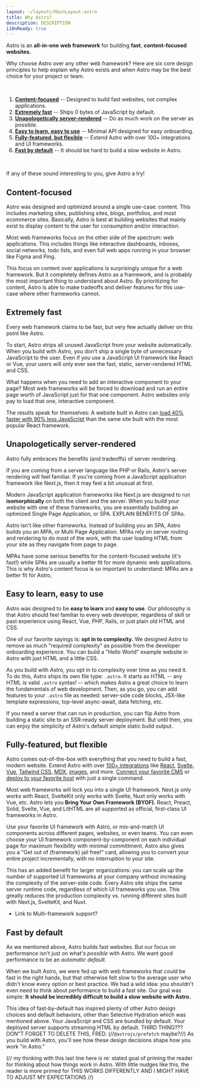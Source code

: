 ```yaml
---
layout: ~/layouts/MainLayout.astro
title: Why Astro?
description: DESCRIPTION
i18nReady: true
---
```


Astro is an **all-in-one** **web framework** for building  **fast**, **content-focused websites.**

Why choose Astro over any other web framework? Here are six core design principles to help explain why Astro exists and when Astro may be the best choice for your project or team. 

<br />

1. [**Content-focused**](#) -- Designed to build fast websites, not complex applications.
2. [**Extremely fast**](#) -- Ships 0 bytes of JavaScript by default.
3. [**Unapologetically server-rendered**](#) -- Do as much work on the server as possible.
4. [**Easy to learn, easy to use**](#) -- Minimal API designed for easy onboarding.
5. [**Fully-featured, but flexible**](#) -- Extend Astro with over 100+ integrations and UI frameworks.
6. [**Fast by default**](#) -- It should be hard to build a slow website in Astro.

<br />

If any of these sound interesting to you, give Astro a try!

## Content-focused

Astro was designed and optimized around a single use-case: content. This includes marketing sites, publishing sites, blogs, portfolios, and most ecommerce sites. Basically, Astro is best at building websites that mainly exist to display content to the user for consumption and/or interaction.

Most web frameworks focus on the other side of the spectrum: web applications. This includes things like interactive dashboards, inboxes, social networks, todo lists, and even full web apps running in your browser like Figma and Ping. 

This focus on content over applications is surprisingly unique for a web framework. But it completely defines Astro as a framework, and is probably the most important thing to understand about Astro. By prioritizing for content, Astro is able to make tradeoffs and deliver features for this use-case where other frameworks cannot. 


<!-- Astro features like Selective Hydration and Zero Lock-in don't make sense in rich web applications. But, they make a ton of sense in most sites that, when you really look closely, only require sprinkles of interactivity. Astro focuses on the latter to deliver a better user experience with a great developer experience as well. -->

<!-- But, by thinking of every website as an entire application to be run, these frameworks can't separate out the concern (solved problem?) of simply displaying your content, something that HTML and CSS have been doing effectively and efficiently for decades. -->

<!--The theory is that if you think of every website as an application, then your framework is the right pick for every website. Unfortunately, in practice, this is incorrect. -->

<!-- :::note
There's nothing wrong with those other frameworks! If you are building a rich web application or dealing with a lot of dynamic or interactive data, then a more traditional web framework like Next.js, Nuxt, or SvelteKit would probably be a great pick. However, after learning about Astro, many people realize they are in the other camp --- the "content" camp --- and Astro was designed for that!
::: -->


## Extremely fast

Every web framework claims to be fast, but very few actually deliver on this point like Astro. 

To start, Astro strips all unused JavaScript from your website automatically. When you build with Astro, you don't ship a single byte of unnecessary JavaScript to the user. Even if you use a JavaScript UI framework like React or Vue, your users will only ever see the fast, static, server-rendered HTML and CSS.

What happens when you need to add an interactive component to your page? Most web frameworks will be forced to download and run an entire page worth of JavaScript just for that one component. Astro websites only pay to load that one, interactive component. 

The results speak for themselves: A website built in Astro can [load 40% faster with 90% less JavaScript](https://twitter.com/t3dotgg/status/1437195415439360003) than the same site built with the most popular React framework.

<!-- This process is called Selective Hydration, and very few web frameworks besides Astro support it today. -->



## Unapologetically server-rendered

Astro fully embraces the benefits (and tradeoffs) of server rendering.

If you are coming from a server language like PHP or Rails, Astro's server rendering will feel familiar. If you're coming from a JavaScript application framework like Next.js, then it may feel a bit unusual at first. 

Modern JavaScript application frameworks like Next.js are designed to run **isomorphically** on both the client and the server. When you build your website with one of these frameworks, you are essentially building an optimized Single Page Application, or SPA. EXPLAIN BENEFITS OF SPAs.

Astro isn't like other frameworks. Instead of building you an SPA, Astro builds you an MPA, or Multi Page Application. MPAs rely on server routing and rendering to do most of the work, with the user loading HTML from your site as they navigate from page to page.

MPAs have some serious benefits for the content-focused website (it's fast!) while SPAs are usually a better fit for more dynamic web applications. This is why Astro's content focus is so important to understand: MPAs are a better fit for Astro, 

<!-- and the tradeoffs that Astro can make happily.  -->

<!-- - It's fast.
- It's less complex: Make database reads and writes directly in your components.
- It's less boilerplate: With direct DB access, there's no need to create REST or GraphQL APIs. -->
## Easy to learn, easy to use

Astro was designed to be **easy to learn** and **easy to use**. Our philosophy is that Astro should feel familiar to every web developer, regardless of skill or past experience using React, Vue, PHP, Rails, or just plain old HTML and CSS. 

<!-- 
To accomplish this, Astro ships its own file type: `.astro`. And we'll let you in on a little secret: it's just HTML. Any valid HTML is valid Astro syntax. You could even build an entire Astro website with just HTML, CSS `<style>` tags and JavaScript `<script>` tags. -->

One of our favorite sayings is: **opt in to complexity.** We designed Astro to remove as much "required complexity" as possible from the developer onboarding experience. You can build a "Hello World" example website in Astro with just HTML and a little CSS.

As you build with Astro, you opt in to complexity over time as you need it. To do this, Astro ships its own file type: `.astro`. It starts as HTML -- any HTML is valid `.astro` syntax! -- which makes Astro a great choice to learn the fundamentals of web development. Then, as you go, you can add features to your `.astro` file as needed: server-side code blocks, JSX-like template expressions, top-level async-await, data fetching, etc.

If you need a server that can run in production, you can flip Astro from building a static site to an SSR-ready server deployment. But until then, you can enjoy the simplicity of Astro's default simple static build output.


<!-- 
If you've never seen this file extension before, don't worry. And we'll let you in on a little secret: it's just HTML. Any valid HTML is valid Astro syntax. You could even build an entire Astro website with just HTML, CSS `<style>` tags and JavaScript `<script>` tags.

 Astro's 
For example:
- If you need to run some code in your Astro template, you can add a block of code to the top of the file (similar to a `<script>` tag in Svelte or Vue!). 
- If you need to map over some data in your template, you can add JSX-like template expressions right in your HTML (just like React, Preact, and Solid.js).
- If you need to fetch some data from an external API or a database, you can do it right in your template (no `loader()` or `<Suspense>` or `{#await}` boilerplate required).
- If you need a server, you can flip your Astro build output from a static site to an SSR-ready server deployment. -->

## Fully-featured, but flexible

Astro comes out-of-the-box with everything that you need to build a fast, modern website. Extend Astro with over [100+ integrations](https://astro.build/integrations/) like [React](https://www.npmjs.com/package/@astrojs/react), [Svelte](https://www.npmjs.com/package/@astrojs/svelte), [Vue](https://www.npmjs.com/package/@astrojs/vue), [Tailwind CSS](https://www.npmjs.com/package/@astrojs/tailwind), [MDX](https://www.npmjs.com/package/@astrojs/mdx), [images](https://www.npmjs.com/package/@astrojs/images), and more. [Connect your favorite CMS](https://astro.build/integrations/) or [deploy to your favorite host](https://www.npmjs.com/package/@astrojs/netlify) with just a single command.

Most web frameworks will lock you into a single UI framework. Next.js only works with React, SvelteKit only works with Svelte, Nuxt only works with Vue, etc. Astro lets you **Bring Your Own Framework (BYOF).** React, Preact, Solid, Svelte, Vue, and LitHTML are all supported as official, first-class UI frameworks in Astro. 

Use your favorite UI framework with Astro, or mix-and-match UI components across different pages, websites, or even teams. You can even choose your UI framework component-by-component on each individual page for maximum flexibility with minimal committment. Astro also gives you a "Get out of (framework) jail free!" card, allowing you to convert your entire project incrementally, with no interruption to your site.

This has an added benefit for larger organizations: you can scale up the number of supported UI frameworks at your company without increasing the complexity of the server-side code. Every Astro site ships the same server runtime code, regardless of which UI frameworks you use. This greatly reduces the production complexity vs. running different sites built with Next.js, SvelteKit, and Nuxt.

- Link to Multi-framework support? 

## Fast by default

As we mentioned above, Astro builds fast websites. But our focus on performance isn't just on what's *possible* with Astro. We want good performance to be an *automatic default.* 

When we built Astro, we were fed up with web frameworks that *could* be fast in the right hands, but that otherwise felt slow to the average user who didn't know every option or best practice. We had a wild idea: you shouldn't even need to think about performance to build a fast site. Our goal was simple: **It should be incredibly difficult to build a slow website with Astro.**

This idea of fast-by-default has inspired plenty of other Astro design choices and default behaviors, other than Selective Hydration which was mentioned above. Your JavaScript and CSS are bundled by default. Your deployed server supports streaming HTML by default. THIRD THING??? DON"T FORGET TO DELETE THIS, FRED. (//`@astrojs/prefetch` maybe?//) As you build with Astro, you'll see how these design decisions shape how you work "in Astro." 

(// my thinking with this last line here is re: stated goal of priming the reader for thinking about how things work in Astro. With little nudges like this, the reader is more primed for THIS WORKS DIFFERENTLY AND I MIGHT HAVE TO ADJUST MY EXPECTATIONS //)



